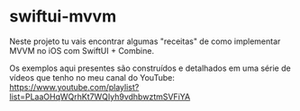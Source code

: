 # swiftui-mvvm

Neste projeto tu vais encontrar algumas "receitas" de como implementar MVVM no iOS com SwiftUI + Combine.

Os exemplos aqui presentes são construídos e detalhados em uma série de vídeos que tenho no meu canal do YouTube: https://www.youtube.com/playlist?list=PLaaOHqWQrhKt7WQIyh9vdhbwztmSVFiYA
